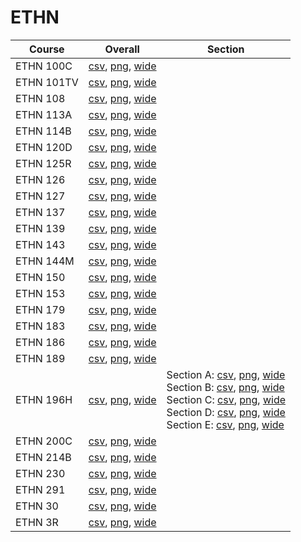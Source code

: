 # ETHN

| Course | Overall | Section |
| ------ | ------- | ------- |
| ETHN 100C | [csv](https://github.com/UCSD-Historical-Enrollment-Data/2024Spring/blob/main/overall/ETHN%20100C.csv), [png](https://raw.githubusercontent.com/UCSD-Historical-Enrollment-Data/2024Spring/main/plot_overall/ETHN%20100C.png), [wide](https://raw.githubusercontent.com/UCSD-Historical-Enrollment-Data/2024Spring/main/plot_overall_wide/ETHN%20100C.png) |  |
| ETHN 101TV | [csv](https://github.com/UCSD-Historical-Enrollment-Data/2024Spring/blob/main/overall/ETHN%20101TV.csv), [png](https://raw.githubusercontent.com/UCSD-Historical-Enrollment-Data/2024Spring/main/plot_overall/ETHN%20101TV.png), [wide](https://raw.githubusercontent.com/UCSD-Historical-Enrollment-Data/2024Spring/main/plot_overall_wide/ETHN%20101TV.png) |  |
| ETHN 108 | [csv](https://github.com/UCSD-Historical-Enrollment-Data/2024Spring/blob/main/overall/ETHN%20108.csv), [png](https://raw.githubusercontent.com/UCSD-Historical-Enrollment-Data/2024Spring/main/plot_overall/ETHN%20108.png), [wide](https://raw.githubusercontent.com/UCSD-Historical-Enrollment-Data/2024Spring/main/plot_overall_wide/ETHN%20108.png) |  |
| ETHN 113A | [csv](https://github.com/UCSD-Historical-Enrollment-Data/2024Spring/blob/main/overall/ETHN%20113A.csv), [png](https://raw.githubusercontent.com/UCSD-Historical-Enrollment-Data/2024Spring/main/plot_overall/ETHN%20113A.png), [wide](https://raw.githubusercontent.com/UCSD-Historical-Enrollment-Data/2024Spring/main/plot_overall_wide/ETHN%20113A.png) |  |
| ETHN 114B | [csv](https://github.com/UCSD-Historical-Enrollment-Data/2024Spring/blob/main/overall/ETHN%20114B.csv), [png](https://raw.githubusercontent.com/UCSD-Historical-Enrollment-Data/2024Spring/main/plot_overall/ETHN%20114B.png), [wide](https://raw.githubusercontent.com/UCSD-Historical-Enrollment-Data/2024Spring/main/plot_overall_wide/ETHN%20114B.png) |  |
| ETHN 120D | [csv](https://github.com/UCSD-Historical-Enrollment-Data/2024Spring/blob/main/overall/ETHN%20120D.csv), [png](https://raw.githubusercontent.com/UCSD-Historical-Enrollment-Data/2024Spring/main/plot_overall/ETHN%20120D.png), [wide](https://raw.githubusercontent.com/UCSD-Historical-Enrollment-Data/2024Spring/main/plot_overall_wide/ETHN%20120D.png) |  |
| ETHN 125R | [csv](https://github.com/UCSD-Historical-Enrollment-Data/2024Spring/blob/main/overall/ETHN%20125R.csv), [png](https://raw.githubusercontent.com/UCSD-Historical-Enrollment-Data/2024Spring/main/plot_overall/ETHN%20125R.png), [wide](https://raw.githubusercontent.com/UCSD-Historical-Enrollment-Data/2024Spring/main/plot_overall_wide/ETHN%20125R.png) |  |
| ETHN 126 | [csv](https://github.com/UCSD-Historical-Enrollment-Data/2024Spring/blob/main/overall/ETHN%20126.csv), [png](https://raw.githubusercontent.com/UCSD-Historical-Enrollment-Data/2024Spring/main/plot_overall/ETHN%20126.png), [wide](https://raw.githubusercontent.com/UCSD-Historical-Enrollment-Data/2024Spring/main/plot_overall_wide/ETHN%20126.png) |  |
| ETHN 127 | [csv](https://github.com/UCSD-Historical-Enrollment-Data/2024Spring/blob/main/overall/ETHN%20127.csv), [png](https://raw.githubusercontent.com/UCSD-Historical-Enrollment-Data/2024Spring/main/plot_overall/ETHN%20127.png), [wide](https://raw.githubusercontent.com/UCSD-Historical-Enrollment-Data/2024Spring/main/plot_overall_wide/ETHN%20127.png) |  |
| ETHN 137 | [csv](https://github.com/UCSD-Historical-Enrollment-Data/2024Spring/blob/main/overall/ETHN%20137.csv), [png](https://raw.githubusercontent.com/UCSD-Historical-Enrollment-Data/2024Spring/main/plot_overall/ETHN%20137.png), [wide](https://raw.githubusercontent.com/UCSD-Historical-Enrollment-Data/2024Spring/main/plot_overall_wide/ETHN%20137.png) |  |
| ETHN 139 | [csv](https://github.com/UCSD-Historical-Enrollment-Data/2024Spring/blob/main/overall/ETHN%20139.csv), [png](https://raw.githubusercontent.com/UCSD-Historical-Enrollment-Data/2024Spring/main/plot_overall/ETHN%20139.png), [wide](https://raw.githubusercontent.com/UCSD-Historical-Enrollment-Data/2024Spring/main/plot_overall_wide/ETHN%20139.png) |  |
| ETHN 143 | [csv](https://github.com/UCSD-Historical-Enrollment-Data/2024Spring/blob/main/overall/ETHN%20143.csv), [png](https://raw.githubusercontent.com/UCSD-Historical-Enrollment-Data/2024Spring/main/plot_overall/ETHN%20143.png), [wide](https://raw.githubusercontent.com/UCSD-Historical-Enrollment-Data/2024Spring/main/plot_overall_wide/ETHN%20143.png) |  |
| ETHN 144M | [csv](https://github.com/UCSD-Historical-Enrollment-Data/2024Spring/blob/main/overall/ETHN%20144M.csv), [png](https://raw.githubusercontent.com/UCSD-Historical-Enrollment-Data/2024Spring/main/plot_overall/ETHN%20144M.png), [wide](https://raw.githubusercontent.com/UCSD-Historical-Enrollment-Data/2024Spring/main/plot_overall_wide/ETHN%20144M.png) |  |
| ETHN 150 | [csv](https://github.com/UCSD-Historical-Enrollment-Data/2024Spring/blob/main/overall/ETHN%20150.csv), [png](https://raw.githubusercontent.com/UCSD-Historical-Enrollment-Data/2024Spring/main/plot_overall/ETHN%20150.png), [wide](https://raw.githubusercontent.com/UCSD-Historical-Enrollment-Data/2024Spring/main/plot_overall_wide/ETHN%20150.png) |  |
| ETHN 153 | [csv](https://github.com/UCSD-Historical-Enrollment-Data/2024Spring/blob/main/overall/ETHN%20153.csv), [png](https://raw.githubusercontent.com/UCSD-Historical-Enrollment-Data/2024Spring/main/plot_overall/ETHN%20153.png), [wide](https://raw.githubusercontent.com/UCSD-Historical-Enrollment-Data/2024Spring/main/plot_overall_wide/ETHN%20153.png) |  |
| ETHN 179 | [csv](https://github.com/UCSD-Historical-Enrollment-Data/2024Spring/blob/main/overall/ETHN%20179.csv), [png](https://raw.githubusercontent.com/UCSD-Historical-Enrollment-Data/2024Spring/main/plot_overall/ETHN%20179.png), [wide](https://raw.githubusercontent.com/UCSD-Historical-Enrollment-Data/2024Spring/main/plot_overall_wide/ETHN%20179.png) |  |
| ETHN 183 | [csv](https://github.com/UCSD-Historical-Enrollment-Data/2024Spring/blob/main/overall/ETHN%20183.csv), [png](https://raw.githubusercontent.com/UCSD-Historical-Enrollment-Data/2024Spring/main/plot_overall/ETHN%20183.png), [wide](https://raw.githubusercontent.com/UCSD-Historical-Enrollment-Data/2024Spring/main/plot_overall_wide/ETHN%20183.png) |  |
| ETHN 186 | [csv](https://github.com/UCSD-Historical-Enrollment-Data/2024Spring/blob/main/overall/ETHN%20186.csv), [png](https://raw.githubusercontent.com/UCSD-Historical-Enrollment-Data/2024Spring/main/plot_overall/ETHN%20186.png), [wide](https://raw.githubusercontent.com/UCSD-Historical-Enrollment-Data/2024Spring/main/plot_overall_wide/ETHN%20186.png) |  |
| ETHN 189 | [csv](https://github.com/UCSD-Historical-Enrollment-Data/2024Spring/blob/main/overall/ETHN%20189.csv), [png](https://raw.githubusercontent.com/UCSD-Historical-Enrollment-Data/2024Spring/main/plot_overall/ETHN%20189.png), [wide](https://raw.githubusercontent.com/UCSD-Historical-Enrollment-Data/2024Spring/main/plot_overall_wide/ETHN%20189.png) |  |
| ETHN 196H | [csv](https://github.com/UCSD-Historical-Enrollment-Data/2024Spring/blob/main/overall/ETHN%20196H.csv), [png](https://raw.githubusercontent.com/UCSD-Historical-Enrollment-Data/2024Spring/main/plot_overall/ETHN%20196H.png), [wide](https://raw.githubusercontent.com/UCSD-Historical-Enrollment-Data/2024Spring/main/plot_overall_wide/ETHN%20196H.png) | Section A: [csv](https://github.com/UCSD-Historical-Enrollment-Data/2024Spring/blob/main/section/ETHN%20196H_A.csv), [png](https://raw.githubusercontent.com/UCSD-Historical-Enrollment-Data/2024Spring/main/plot_section/ETHN%20196H_A.png), [wide](https://raw.githubusercontent.com/UCSD-Historical-Enrollment-Data/2024Spring/main/plot_section_wide/ETHN%20196H_A.png)<br>Section B: [csv](https://github.com/UCSD-Historical-Enrollment-Data/2024Spring/blob/main/section/ETHN%20196H_B.csv), [png](https://raw.githubusercontent.com/UCSD-Historical-Enrollment-Data/2024Spring/main/plot_section/ETHN%20196H_B.png), [wide](https://raw.githubusercontent.com/UCSD-Historical-Enrollment-Data/2024Spring/main/plot_section_wide/ETHN%20196H_B.png)<br>Section C: [csv](https://github.com/UCSD-Historical-Enrollment-Data/2024Spring/blob/main/section/ETHN%20196H_C.csv), [png](https://raw.githubusercontent.com/UCSD-Historical-Enrollment-Data/2024Spring/main/plot_section/ETHN%20196H_C.png), [wide](https://raw.githubusercontent.com/UCSD-Historical-Enrollment-Data/2024Spring/main/plot_section_wide/ETHN%20196H_C.png)<br>Section D: [csv](https://github.com/UCSD-Historical-Enrollment-Data/2024Spring/blob/main/section/ETHN%20196H_D.csv), [png](https://raw.githubusercontent.com/UCSD-Historical-Enrollment-Data/2024Spring/main/plot_section/ETHN%20196H_D.png), [wide](https://raw.githubusercontent.com/UCSD-Historical-Enrollment-Data/2024Spring/main/plot_section_wide/ETHN%20196H_D.png)<br>Section E: [csv](https://github.com/UCSD-Historical-Enrollment-Data/2024Spring/blob/main/section/ETHN%20196H_E.csv), [png](https://raw.githubusercontent.com/UCSD-Historical-Enrollment-Data/2024Spring/main/plot_section/ETHN%20196H_E.png), [wide](https://raw.githubusercontent.com/UCSD-Historical-Enrollment-Data/2024Spring/main/plot_section_wide/ETHN%20196H_E.png) |
| ETHN 200C | [csv](https://github.com/UCSD-Historical-Enrollment-Data/2024Spring/blob/main/overall/ETHN%20200C.csv), [png](https://raw.githubusercontent.com/UCSD-Historical-Enrollment-Data/2024Spring/main/plot_overall/ETHN%20200C.png), [wide](https://raw.githubusercontent.com/UCSD-Historical-Enrollment-Data/2024Spring/main/plot_overall_wide/ETHN%20200C.png) |  |
| ETHN 214B | [csv](https://github.com/UCSD-Historical-Enrollment-Data/2024Spring/blob/main/overall/ETHN%20214B.csv), [png](https://raw.githubusercontent.com/UCSD-Historical-Enrollment-Data/2024Spring/main/plot_overall/ETHN%20214B.png), [wide](https://raw.githubusercontent.com/UCSD-Historical-Enrollment-Data/2024Spring/main/plot_overall_wide/ETHN%20214B.png) |  |
| ETHN 230 | [csv](https://github.com/UCSD-Historical-Enrollment-Data/2024Spring/blob/main/overall/ETHN%20230.csv), [png](https://raw.githubusercontent.com/UCSD-Historical-Enrollment-Data/2024Spring/main/plot_overall/ETHN%20230.png), [wide](https://raw.githubusercontent.com/UCSD-Historical-Enrollment-Data/2024Spring/main/plot_overall_wide/ETHN%20230.png) |  |
| ETHN 291 | [csv](https://github.com/UCSD-Historical-Enrollment-Data/2024Spring/blob/main/overall/ETHN%20291.csv), [png](https://raw.githubusercontent.com/UCSD-Historical-Enrollment-Data/2024Spring/main/plot_overall/ETHN%20291.png), [wide](https://raw.githubusercontent.com/UCSD-Historical-Enrollment-Data/2024Spring/main/plot_overall_wide/ETHN%20291.png) |  |
| ETHN 30 | [csv](https://github.com/UCSD-Historical-Enrollment-Data/2024Spring/blob/main/overall/ETHN%2030.csv), [png](https://raw.githubusercontent.com/UCSD-Historical-Enrollment-Data/2024Spring/main/plot_overall/ETHN%2030.png), [wide](https://raw.githubusercontent.com/UCSD-Historical-Enrollment-Data/2024Spring/main/plot_overall_wide/ETHN%2030.png) |  |
| ETHN 3R | [csv](https://github.com/UCSD-Historical-Enrollment-Data/2024Spring/blob/main/overall/ETHN%203R.csv), [png](https://raw.githubusercontent.com/UCSD-Historical-Enrollment-Data/2024Spring/main/plot_overall/ETHN%203R.png), [wide](https://raw.githubusercontent.com/UCSD-Historical-Enrollment-Data/2024Spring/main/plot_overall_wide/ETHN%203R.png) |  |
